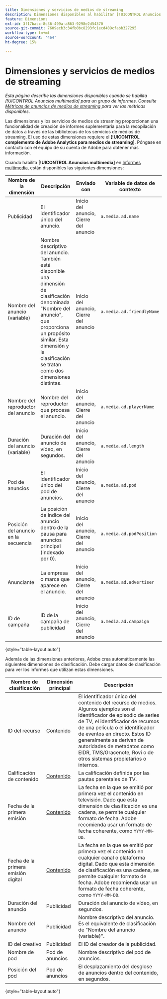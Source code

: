 ```yaml
---
title: Dimensiones y servicios de medios de streaming
description: Dimensiones disponibles al habilitar [!UICONTROL Anuncios multimedia] para un grupo de informes.
feature: Dimensions
exl-id: 3f17bacc-8c36-499a-a863-9298e2d54370
source-git-commit: 7609ecb3c34fb0bc8293fc1ecd409cfabb327295
workflow-type: tm+mt
source-wordcount: '464'
ht-degree: 15%

---
```


# Dimensiones y servicios de medios de streaming

*Esta página describe las dimensiones disponibles cuando se habilita [!UICONTROL Anuncios multimedia] para un grupo de informes. Consulte [Métricas de anuncios de medios de streaming](../metrics/sm-ads.md) para ver las métricas disponibles*.

Las dimensiones y los servicios de medios de streaming proporcionan una funcionalidad de creación de informes suplementaria para la recopilación de datos a través de las bibliotecas de los servicios de medios de streaming. El uso de estas dimensiones requiere el **[!UICONTROL complemento de Adobe Analytics para medios de streaming]**. Póngase en contacto con el equipo de su cuenta de Adobe para obtener más información.

Cuando habilita **[!UICONTROL Anuncios multimedia]** en [Informes multimedia](/help/admin/admin/c-manage-report-suites/c-edit-report-suites/media-management.md), están disponibles las siguientes dimensiones:

| Nombre de la dimensión | Descripción | Enviado con | Variable de datos de contexto |
| --- | --- | --- | --- |
| Publicidad | El identificador único del anuncio. | Inicio del anuncio, Cierre del anuncio | `a.media.ad.name` |
| Nombre del anuncio (variable) | Nombre descriptivo del anuncio. También está disponible una dimensión de clasificación denominada &quot;Nombre del anuncio&quot;, que proporciona un propósito similar. Esta dimensión y la clasificación se tratan como dos dimensiones distintas. | Inicio del anuncio, Cierre del anuncio | `a.media.ad.friendlyName` |
| Nombre del reproductor del anuncio | Nombre del reproductor que procesa el anuncio. | Inicio del anuncio, Cierre del anuncio | `a.media.ad.playerName` |
| Duración del anuncio (variable) | Duración del anuncio de vídeo, en segundos. | Inicio del anuncio, Cierre del anuncio | `a.media.ad.length` |
| Pod de anuncios | El identificador único del pod de anuncios. | Inicio del anuncio, Cierre del anuncio | `a.media.ad.pod` |
| Posición del anuncio en la secuencia | La posición de índice del anuncio dentro de la pausa para anuncios principal (indexado por 0). | Inicio del anuncio, Cierre del anuncio | `a.media.ad.podPosition` |
| Anunciante | La empresa o marca que aparece en el anuncio. | Inicio del anuncio, Cierre del anuncio | `a.media.ad.advertiser` |
| ID de campaña | ID de la campaña de publicidad | Inicio del anuncio, Cierre del anuncio | `a.media.ad.campaign` |

{style="table-layout:auto"}

Además de las dimensiones anteriores, Adobe crea automáticamente las siguientes dimensiones de clasificación. Debe cargar datos de clasificación para ver los informes que utilizan estas dimensiones.

| Nombre de clasificación | Dimensión principal | Descripción |
| --- | --- | --- |
| ID del recurso | [Contenido](sm-core.md) | El identificador único del contenido del recurso de medios. Algunos ejemplos son el identificador de episodio de series de TV, el identificador de recursos de una película o el identificador de eventos en directo. Estos ID generalmente se derivan de autoridades de metadatos como EIDR, TMS/Gracenote, Rovi o de otros sistemas propietarios o internos. |
| Calificación de contenido | [Contenido](sm-core.md) | La calificación definida por las pautas parentales de TV. |
| Fecha de la primera emisión | [Contenido](sm-core.md) | La fecha en la que se emitió por primera vez el contenido en televisión. Dado que esta dimensión de clasificación es una cadena, se permite cualquier formato de fecha. Adobe recomienda usar un formato de fecha coherente, como `YYYY-MM-DD`. |
| Fecha de la primera emisión digital | [Contenido](sm-core.md) | La fecha en la que se emitió por primera vez el contenido en cualquier canal o plataforma digital. Dado que esta dimensión de clasificación es una cadena, se permite cualquier formato de fecha. Adobe recomienda usar un formato de fecha coherente, como `YYYY-MM-DD`. |
| Duración del anuncio | Publicidad | Duración del anuncio de vídeo, en segundos. |
| Nombre del anuncio | Publicidad | Nombre descriptivo del anuncio. Es el equivalente de clasificación de &quot;Nombre del anuncio (variable)&quot;. |
| ID del creativo | Publicidad | El ID del creador de la publicidad. |
| Nombre de pod | Pod de anuncios | Nombre descriptivo del pod de anuncios. |
| Posición del pod | Pod de anuncios | El desplazamiento del desglose de anuncios dentro del contenido, en segundos. |

{style="table-layout:auto"}
